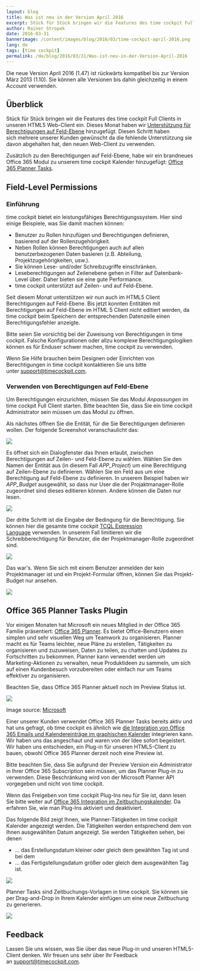 ```yaml
---
layout: blog
title: Was ist neu in der Version April 2016
excerpt: Stück für Stück bringen wir die Features des time cockpit Full Clients in unseren HTML5 Web-Client ein. Dieses Monat haben wir Unterstützung für Berechtigungen auf Feld-Ebene hinzugefügt. Diesen Schritt haben sich mehrere unserer Kunden gewünscht da die fehlende Unterstützung sie davon abgehalten hat, den neuen Web-Client zu verwenden. Zusätzlich zu den Berechtigungen auf Feld-Ebene, habe wir ein brandneues Office 365 Modul zu unserem time cockpit Kalender hinzugefügt -  Office 365 Planner Tasks.
author: Rainer Stropek
date: 2016-03-31
bannerimage: /content/images/blog/2016/03/time-cockpit-april-2016.png
lang: de
tags: [time cockpit]
permalink: /de/blog/2016/03/31/Was-ist-neu-in-der-Version-April-2016
---
```


<p>Die neue Version April 2016 (1.47) ist rückwärts kompatibel bis zur Version März 2013 (1.10). Sie können alle Versionen bis dahin gleichzeitig in einem Account verwenden.</p><h2>Überblick
<br /></h2><p>Stück für Stück bringen wir die Features des time cockpit Full Clients in unseren HTML5 Web-Client ein. Dieses Monat haben wir <a href="http://www.timecockpit.com">Unterstützung für Berechtigungen auf Feld-Ebene</a> hinzugefügt. Diesen Schritt haben sich mehrere unserer Kunden gewünscht da die fehlende Unterstützung sie davon abgehalten hat, den neuen Web-Client zu verwenden.  </p><p>Zusätzlich zu den Berechtigungen auf Feld-Ebene, habe wir ein brandneues Office 365 Modul zu unserem time cockpit Kalender hinzugefügt: <a href="#office-365-planner-tasks">Office 365 Planner Tasks</a>.</p><h2>
  <a id="field-level-permissions" name="field-level-permissions" class="mce-item-anchor"></a>Field-Level Permissions</h2><h3>Einführung
<br /></h3><p>time cockpit bietet ein leistungsfähiges Berechtigungssystem. Hier sind einige Beispiele, was Sie damit machen können:</p><ul>
  <li>Benutzer zu Rollen hinzufügen und Berechtigungen definieren, basierend auf der Rollenzugehörigkeit. 
<br /></li>
  <li>Neben Rollen können Berechtigungen auch auf allen benutzerbezogenen Daten basieren (z.B. Abteilung, Projektzugehörigkeiten, usw.). 
<br /></li>
  <li>Sie können Lese- und/oder Schreibzugriffe einschränken.</li>
  <li>Leseberechtigungen auf Zeilenebene gehen in Filter auf Datenbank-Level über. Daher bieten sie eine gute Performance.</li>
  <li>time cockpit unterstützt auf Zeilen- und auf Feld-Ebene.</li>
</ul><p>Seit diesem Monat unterstützen wir nun auch im HTML5 Client Berechtigungen auf Feld-Ebene. Bis jetzt konnten Entitäten mit Berechtigungen auf Feld-Ebene im HTML 5 Client nicht editiert werden, da time cockpit beim Speichern der entsprechenden Datenzeile einen Berechtigungsfehler anzeigte.   </p><p class="showcase">Bitte seien Sie vorsichtig bei der Zuweisung von Berechtigungen in time cockpit. Falsche Konfigurationen oder allzu komplexe Berechtigungslogiken können es für Enduser schwer machen, time cockpit zu verwenden.</p><p>Wenn Sie Hilfe brauchen beim Designen oder Einrichten von Berechtigungen in time cockpit kontaktieren Sie uns bitte unter <a href="mailto:support@timecockpit.com">support@timecockpit.com</a>.</p><h3>Verwenden von Berechtigungen auf Feld-Ebene
<br /></h3><p>Um Berechtigungen einzurichten, müssen Sie das Modul <em>Anpassungen</em> im time cockpit Full Client starten. Bitte beachten Sie, dass Sie ein time cockpit Administrator sein müssen um das Modul zu öffnen.</p><p>Als nächstes öffnen Sie die Entität, für die Sie Berechtigungen definieren wollen. Der folgende Screenshot veranschaulicht das:</p><p>
  <img src="{{site.baseurl}}/content/images/blog/2016/03/add-permission.png" />
</p><p>Es öffnet sich ein Dialogfenster das Ihnen erlaubt, zwischen Berechtigungen auf Zeilen- und Feld-Ebene zu wählen. Wählen Sie den Namen der Entität aus (in diesem Fall <em>APP_Project</em>) um eine Berechtigung auf Zeilen-Ebene zu definieren. Wählen Sie ein Feld aus um eine Berechtigung auf Feld-Ebene zu definieren. In unserem Beispiel haben wir <em>APP_Budget</em> ausgewählt<em>,</em> so dass nur User die der Projaktmanager-Rolle zugeordnet sind dieses editieren können. Andere können die Daten nur lesen.<br /></p><p>
  <img src="{{site.baseurl}}/content/images/blog/2016/03/field-level-permissions-select-field.png" />
</p><p>Der dritte Schritt ist die Eingabe der Bedingung für die Berechtigung. Sie können hier die gesamte time cockpit <a href="https://help.timecockpit.com/?topic=html/28e3e0bd-6bd7-4435-930b-69671817bf95.htm" target="_blank">TCQL Expression Language</a> verwenden. In unserem Fall limitieren wir die Schreibberechtigung für Benutzer, die der Projektmanager-Rolle zugeordnet sind. <br /></p><p>
  <img src="{{site.baseurl}}/content/images/blog/2016/03/define-permission-expression.png" />
</p><p>Das war's. Wenn Sie sich mit einem Benutzer anmelden der kein Projektmanager ist und ein Projekt-Formular öffnen, können Sie das Projekt-Budget nur ansehen.<br /></p><p>
  <img src="{{site.baseurl}}/content/images/blog/2016/03/read-only-field.png" />
</p><h2>
  <a id="office-365-planner-tasks" name="office-365-planner-tasks" class="mce-item-anchor"></a>Office 365 Planner Tasks Plugin</h2><p>Vor einigen Monaten hat Microsoft ein neues Mitglied in der Office 365 Familie präsentiert: <a href="https://blogs.office.com/2015/09/22/introducing-office-365-planner/" target="_blank">Office 365 Planner</a>. Es bietet Office-Benutzern einen simplen und sehr visuellen Weg um Teamwork zu organisieren. Planner macht es für Teams leichter, neue Pläne zu erstellen, Tätigkeiten zu organisieren und zuzuweisen, Daten zu teilen, zu chatten und Updates zu Fortschritten zu bekommen. Planner kann verwendet werden um Marketing-Aktionen zu verwalten, neue Produktideen zu sammeln, um sich auf einen Kundenbesuch vorzubereiten oder einfach nur um Teams effektiver zu organisieren.</p><p class="showcase">Beachten Sie, dass Office 365 Planner aktuell noch im Preview Status ist.</p><p>
  <img src="{{site.baseurl}}/content/images/blog/2016/03/Introducing-Office-365-Planner-4.png" />
</p><p class="imageCaption">Image source: <a href="https://blogs.office.com/2015/09/22/introducing-office-365-planner/" target="_blank">Microsoft</a></p><p>Einer unserer Kunden verwendet Office 365 Planner Tasks bereits aktiv und hat uns gefragt, ob time cockpit es ähnlich wie <a href="~/blog/2016/02/29/Whats-New-in-Version-March-2016#sent-emails" target="_blank">die Integration von Office 365 Emails und Kalendereinträge im graphischen Kalender</a> integrieren kann. Wir haben uns das angeschaut und waren von der Idee sofort begeistert. Wir haben uns entschieden, ein Plug-in für unseren HTML5-Client zu bauen, obwohl Office 365 Planner derzeit noch eine Preview ist.  <br /></p><p class="showcase">Bitte beachten Sie, dass Sie aufgrund der Preview Version ein Administrator in Ihrer Office 365 Subscription sein müssen, um das Planner Plug-in zu verwenden. Diese Beschränkung wird von der Microsoft Planner API vorgegeben und nicht von time cockpit.</p><p>Wenn das Freigeben von time cockpit Plug-Ins neu für Sie ist, dann lesen Sie bitte weiter auf <a href="~/blog/2016/02/29/Whats-New-in-Version-March-2016#sent-emails" target="_blank">Office 365 Integration im Zeitbuchungskalender</a>. Da erfahren Sie, wie man Plug-Ins aktiviert und deaktiviert.<br /></p><p>Das folgende Bild zeigt Ihnen, wie Planner-Tätigkeiten im time cockpit Kalender angezeigt werden. Die Tätigkeiten werden entsprechend dem von Ihnen ausgewählten Datum angezeigt. Sie werden Tätigkeiten sehen, bei denen<br /></p><ul>
  <li>... das Erstellungsdatum kleiner oder gleich dem gewählten Tag ist und bei dem</li>
  <li>... das Fertigstellungsdatum größer oder gleich dem ausgewählten Tag ist.</li>
</ul><p>
  <img src="{{site.baseurl}}/content/images/blog/2016/03/time-cockpit-office-planner-tasks-integration.png" />
</p><p>Planner Tasks sind Zeitbuchungs-Vorlagen in time cockpit. Sie können sie per Drag-and-Drop in Ihrem Kalender einfügen um eine neue Zeitbuchung zu generieren.<br /></p><p>
  <img src="{{site.baseurl}}/content/images/blog/2016/03/office-planner-tasks-time-cockpit-drag-drop.png" />
</p><h2>Feedback</h2><p>Lassen Sie uns wissen, was Sie über das neue Plug-in und unseren HTML5-Client denken. Wir freuen uns sehr über Ihr Feedback an <a href="mailto:support@timecockpit.com">support@timecockpit.com</a>.</p>